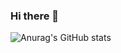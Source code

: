 ### Hi there 👋

![Anurag's GitHub stats](https://github-readme-stats.vercel.app/api?username=anuraghazra&show_icons=true&theme=transparent)


<!--
**Immertion/Immertion** is a ✨ _special_ ✨ repository because its `README.md` (this file) appears on your GitHub profile.

Here are some ideas to get you started:

- 🔭 I’m currently working on ...
- 🌱 I’m currently learning ...
- 👯 I’m looking to collaborate on ...
- 🤔 I’m looking for help with ...
- 💬 Ask me about ...
- 📫 How to reach me: ...
- 😄 Pronouns: ...
- ⚡ Fun fact: ...
-->
